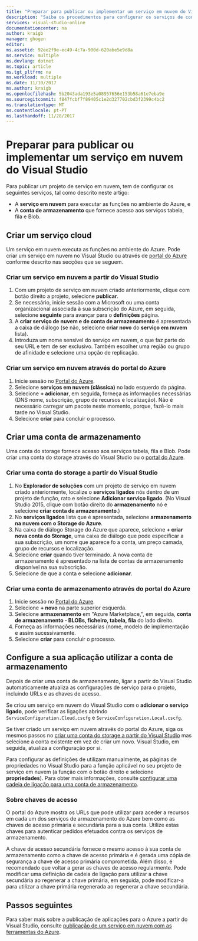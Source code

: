 ```yaml
---
title: "Preparar para publicar ou implementar um serviço em nuvem do Visual Studio | Microsoft Docs"
description: "Saiba os procedimentos para configurar os serviços de conta de nuvem e de armazenamento e configurar a sua aplicação do Azure."
services: visual-studio-online
documentationcenter: na
author: kraigb
manager: ghogen
editor: 
ms.assetid: 92ee2f9e-ec49-4c7a-900d-620abe5e9d8a
ms.service: multiple
ms.devlang: dotnet
ms.topic: article
ms.tgt_pltfrm: na
ms.workload: multiple
ms.date: 11/10/2017
ms.author: kraigb
ms.openlocfilehash: 5b2043ada193e5a08957656e153b58a61e7eba9e
ms.sourcegitcommit: f847fcbf7f89405c1e2d327702cbd3f2399c4bc2
ms.translationtype: MT
ms.contentlocale: pt-PT
ms.lasthandoff: 11/28/2017
---
```

# <a name="prepare-to-publish-or-deploy-a-cloud-service-from-visual-studio"></a>Preparar para publicar ou implementar um serviço em nuvem do Visual Studio

Para publicar um projeto de serviço em nuvem, tem de configurar os seguintes serviços, tal como descrito neste artigo:

* A **serviço em nuvem** para executar as funções no ambiente do Azure, e 
* A **conta de armazenamento** que fornece acesso aos serviços tabela, fila e Blob.

## <a name="create-a-cloud-service"></a>Criar um serviço cloud

Um serviço em nuvem executa as funções no ambiente do Azure. Pode criar um serviço em nuvem no Visual Studio ou através de [portal do Azure](https://portal.azure.com/) conforme descrito nas secções que se seguem.

### <a name="create-a-cloud-service-from-visual-studio"></a>Criar um serviço em nuvem a partir do Visual Studio

1. Com um projeto de serviço em nuvem criado anteriormente, clique com botão direito a projeto, selecione **publicar**.
1. Se necessário, inicie sessão com a Microsoft ou uma conta organizacional associada à sua subscrição do Azure, em seguida, selecione **seguinte** para avançar para o **definições** página.
1. A **criar serviço de nuvem e de conta de armazenamento** é apresentada a caixa de diálogo (se não, selecione **criar novo** do **serviço em nuvem** lista).
1. Introduza um nome sensível do serviço em nuvem, o que faz parte do seu URL e tem de ser exclusivo. Também escolher uma região ou grupo de afinidade e selecione uma opção de replicação.

### <a name="create-a-cloud-service-through-the-azure-portal"></a>Criar um serviço em nuvem através do portal do Azure

1. Inicie sessão no [Portal do Azure](https://portal.azure.com/).
1. Selecione **serviços em nuvem (clássica)** no lado esquerdo da página.
1. Selecione **+ adicionar**, em seguida, forneça as informações necessárias (DNS nome, subscrição, grupo de recursos e localização). Não é necessário carregar um pacote neste momento, porque, fazê-lo mais tarde no Visual Studio.
1. Selecione **criar** para concluir o processo.

## <a name="create-a-storage-account"></a>Criar uma conta de armazenamento

Uma conta do storage fornece acesso aos serviços tabela, fila e Blob. Pode criar uma conta do storage através do Visual Studio ou o [portal do Azure](https://portal.azure.com/).

### <a name="create-a-storage-account-from-visual-studio"></a>Criar uma conta do storage a partir do Visual Studio

1. No **Explorador de soluções** com um projeto de serviço em nuvem criado anteriormente, localize o **serviços ligados** nós dentro de um projeto de função, rato e selecione **Adicionar serviço ligado**. (No Visual Studio 2015, clique com botão direito do **armazenamento** nó e selecione **criar conta de armazenamento**.)
1. No **serviços ligados** lista que é apresentada, selecione **armazenamento na nuvem com o Storage do Azure**.
1. Na caixa de diálogo Storage do Azure que aparece, selecione **+ criar nova conta do Storage**, uma caixa de diálogo que pode especificar a sua subscrição, um nome que aparece fo a conta, um preço camada, grupo de recursos e localização.
1. Selecione **criar** quando tiver terminado. A nova conta de armazenamento é apresentado na lista de contas de armazenamento disponível na sua subscrição.
1. Selecione de que a conta e selecione **adicionar**.

### <a name="create-a-storage-account-through-the-azure-portal"></a>Criar uma conta de armazenamento através do portal do Azure

1. Inicie sessão no [Portal do Azure](https://portal.azure.com/).
1. Selecione **+ novo** na parte superior esquerda.
1. Selecione **armazenamento** em "Azure Marketplace,", em seguida, **conta de armazenamento - BLOBs, ficheiro, tabela, fila** do lado direito.
1. Forneça as informações necessárias (nome, modelo de implementação e assim sucessivamente.
1. Selecione **criar** para concluir o processo.

## <a name="configure-your-app-to-use-the-storage-account"></a>Configure a sua aplicação utilizar a conta de armazenamento

Depois de criar uma conta de armazenamento, ligar a partir do Visual Studio automaticamente atualiza as configurações de serviço para o projeto, incluindo URLs e as chaves de acesso.

Se criou um serviço em nuvem do Visual Studio com o **adicionar o serviço ligado**, pode verificar as ligações abrindo `ServiceConfiguration.Cloud.cscfg` e `ServiceConfiguration.Local.cscfg`.

Se tiver criado um serviço em nuvem através do portal do Azure, siga os mesmos passos no [criar uma conta do storage a partir do Visual Studio](#create-a-storage-account-from-visual-studio) mas selecione a conta existente em vez de criar um novo. Visual Studio, em seguida, atualiza a configuração por si.

Para configurar as definições de utilizam manualmente, as páginas de propriedades no Visual Studio para a função aplicável no seu projeto de serviço em nuvem (a função com o botão direito e selecione **propriedades**). Para obter mais informações, consulte [configurar uma cadeia de ligação para uma conta de armazenamento](https://docs.microsoft.com/azure/vs-azure-tools-multiple-services-project-configurations#configuring-a-connection-string-to-a-storage-account).

### <a name="about-access-keys"></a>Sobre chaves de acesso

O portal do Azure mostra os URLs que pode utilizar para aceder a recursos em cada um dos serviços de armazenamento do Azure bem como as chaves de acesso primária e secundária para a sua conta. Utilize estas chaves para autenticar pedidos efetuados contra os serviços de armazenamento.

A chave de acesso secundária fornece o mesmo acesso à sua conta de armazenamento como a chave de acesso primária e é gerada uma cópia de segurança a chave de acesso primária comprometida. Além disso, é recomendado que voltar a gerar as chaves de acesso regularmente. Pode modificar uma definição de cadeia de ligação para utilizar a chave secundária ao regenerar a chave primária, em seguida, pode modificar-a para utilizar a chave primária regenerada ao regenerar a chave secundária.

## <a name="next-steps"></a>Passos seguintes

Para saber mais sobre a publicação de aplicações para o Azure a partir do Visual Studio, consulte [publicação de um serviço em nuvem com as ferramentas do Azure](vs-azure-tools-publishing-a-cloud-service.md).
